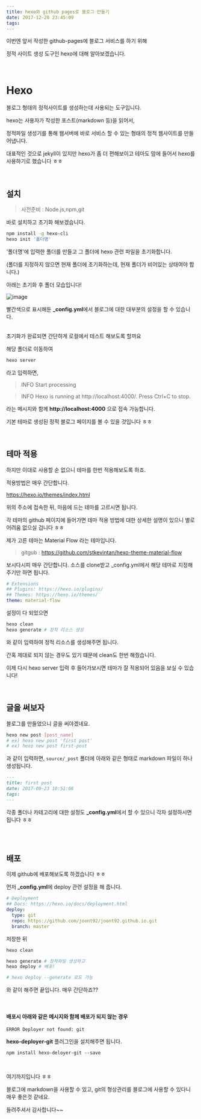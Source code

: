 ```yaml
---
title: hexo와 github pages로 블로그 만들기
date: 2017-12-28 23:45:09
tags:
---
```


이번엔 앞서 작성한 github-pages에 블로그 서비스를 하기 위해 

정적 사이트 생성 도구인 hexo에 대해 알아보겠습니다.

<br/>

# Hexo

블로그 형태의 정적사이트를 생성하는데 사용되는 도구입니다.

hexo는 사용자가 작성한 포스트(markdown 등)을 읽어서, 

정적파일 생성기를 통해 웹서버에 바로 서비스 할 수 있는 형태의 정적 웹사이트를 만들어냅니다.

대표적인 것으로 jekyll이 있지만 hexo가 좀 더 편해보이고 테마도 맘에 들어서 hexo를 사용하기로 했습니다 ㅎㅎ

<br/>

## 설치

> 사전준비 : Node.js,npm,git

바로 설치하고 초기화 해보겠습니다.

```bash
npm install -g hexo-cli
hexo init '폴더명'
```

'폴더명'에 입력한 폴더를 만들고 그 폴더에 hexo 관련 파일을 초기화합니다.

(폴더를 지정하지 않으면 현재 폴더에 초기화하는데, 현재 폴더가 비어있는 상태여야 합니다.)

아래는 초기화 후 폴더 모습입니다!

![image](https://user-images.githubusercontent.com/18513953/30768882-f384f9ba-a049-11e7-8e1c-66bb64603b72.png)

빨간색으로 표시해둔 **_config.yml**에서 블로그에 대한 대부분의 설정을 할 수 있습니다.
<br/>
<br/>

초기화가 완료되면 간단하게 로컬에서 테스트 해보도록 할까요

해당 폴더로 이동하여

```bash
hexo server
```

라고 입력하면, 
> INFO  Start processing

> INFO  Hexo is running at http://localhost:4000/. Press Ctrl+C to stop.

라는 메시지와 함께 **http://localhost:4000** 으로 접속 가능합니다.

기본 테마로 생성된 정적 블로그 페이지를 볼 수 있을 것입니다 ㅎㅎ

<br/>

## 테마 적용

하지만 이대로 사용할 순 없으니 테마를 한번 적용해보도록 하죠.

적용방법은 매우 간단합니다.

<https://hexo.io/themes/index.html>

위의 주소에 접속한 뒤, 마음에 드는 테마를 고르시면 됩니다.

각 테마의 github 페이지에 들어가면 테마 적용 방법에 대한 상세한 설명이 있으니 별로 어려움 없으실 겁니다 ㅎㅎ

제가 고른 테마는 Material Flow 라는 테마입니다.

> gitgub : <https://github.com/stkevintan/hexo-theme-material-flow>

보시다시피 매우 간단합니다. 소스를 clone받고 _config.yml에서 해당 테마로 지정해주기만 하면 됩니다.

```yml
# Extensions
## Plugins: https://hexo.io/plugins/
## Themes: https://hexo.io/themes/
theme: material-flow
```

설정이 다 되었으면 

```bash
hexo clean
hexo generate # 정적 리소스 생성
```

와 같이 입력하여 정적 리소스를 생성해주면 됩니다.

간혹 제대로 되지 않는 경우도 있기 떄문에 clean도 한번 해줬습니다.

이제 다시 hexo server 입력 후 들어가보시면 테마가 잘 적용되어 있음을 보실 수 있습니다!

<br/>

## 글을 써보자

블로그를 만들었으니 글을 써야겠네요.

```bash
hexo new post [post_name]
# ex) hexo new post 'first post'
# ex) hexo new post first-post
```

과 같이 입력하면, ```source/_post``` 폴더에 아래와 같은 형태로 markdown 파일이 하나 생성됩니다.

```md
---
title: first post
date: 2017-09-23 10:51:08
tags:
---
```

각종 폴더나 카테고리에 대한 설정도 **_config.yml**에서 할 수 있으니 각자 설정하시면 됩니다 ㅎㅎ

<br/>
<br/>

## 배포

이제 github에 배포해보도록 하겠습니다 ㅎㅎ

먼저 **_config.yml**에 deploy 관련 설정을 해 줍니다.

```yml
# Deployment
## Docs: https://hexo.io/docs/deployment.html
deploy:
  type: git
  repo: https://github.com/joont92/joont92.github.io.git
  branch: master
```

저장한 뒤

```bash
hexo clean

hexo generate # 정적파일 생성하고
hexo deploy # 배포!

# hexo deploy --generate 로도 가능
```

와 같이 해주면 끝입니다. 매우 간단하죠??

<br/>

#### 배포시 아래와 같은 메시지와 함께 배포가 되지 않는 경우

```
ERROR Deployer not found: git
```

**hexo-deployer-git** 플러그인을 설치해주면 됩니다.

```
npm install hexo-deloyer-git --save
```

<br/>

여기까지입니다 ㅎㅎ

블로그에 markdown을 사용할 수 있고, git의 형상관리를 블로그에 사용할 수 있다니 매우 좋은것 같네요.

들려주셔서 감사합니다~~

<!-- more -->